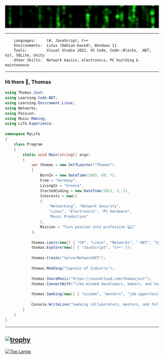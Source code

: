 ![Born in 1983 in Germany – now living under the Greek sun 🇬🇷  ](https://github.com/DRgreenT/DrGreenT/blob/master/banner_1.gif)

---
```plaintext
    Languages:     C#, JavaScript, C++
    Environments:  Linux (Debian-based), Windows 11
    Tools:         Visual Studio 2022, VS Code, Code::Blocks, .NET, Git, SQLite, Unity
    Other Skills:  Network basics, electronics, PC building & maintenance
```
---

### Hi there 👋, Thomas

``` C#
using Thomas.Just;
using Learning.Code.NET;
using Learning.Enviroment.Linux;
using Networks;
using Passion;
using Music.Making;
using Life.Experience;

namespace MyLife
{
    class Program
    {
        static void Main(string[] args)
        {
            var thomas = new SelfLearner("Thomas")
            {
                BornIn = new DateTime(1983, 09, *),
                From = "Germany",
                LivingIn = "Greece",
                StartedCoding = new DateTime(2023, 3, 1),
                Interests = new[]
                {
                    "Networking", "Network Security",
                    "Linux", "Electronics", "PC Hardware",
                    "Music Production"
                },
                Mission = "Turn passion into profession 💻🎯"
            };

            thomas.Learn(new[] { "C#", "Linux", "Networks", ".NET", "System Automation" });
            thomas.Explore(new[] { "JavaScript", "C++" });

            thomas.Create("ServerNetworkAPI");

            thomas.Modding("Captain of Industry");

            thomas.ShareMusic("https://soundcloud.com/thomasjust");
            thomas.ConnectWith("like-minded developers, makers, and learners");

            thomas.Seeking(new[] { "wisdom", "mentors", "job opportunities", "meaningful collaboration" })

            Console.WriteLine("Seeking collaborators, mentors, and fellow tech enthusiasts...");
        }
    }
}

```

---
<!--

[<img src='https://cdn.jsdelivr.net/npm/simple-icons@3.0.1/icons/github.svg' alt='github' height='40'>](https://github.com/DrGreenT)  [<img src='https://cdn.jsdelivr.net/npm/simple-icons@3.0.1/icons/linkedin.svg' alt='linkedin' height='40'>](https://www.linkedin.com/in/www.linkedin.com/in/thomas-just-5136772a5/)  [<img src='https://cdn.jsdelivr.net/npm/simple-icons@3.0.1/icons/soundcloud.svg' alt='soundcloud' height='40'>](https://soundcloud.com/thomasjust) 
[![Anurag's GitHub stats](https://github-readme-stats.vercel.app/api?username=DrGreenT&show_icons=true&count_private=true)](https://github.com/anuraghazra/github-readme-stats)
-->
[![trophy](https://github-profile-trophy.vercel.app/?username=DrGreenT)](https://github.com/ryo-ma/github-profile-trophy)
---
[![Top Langs](https://github-readme-stats.vercel.app/api/top-langs/?username=DrGreenT)](https://github.com/anuraghazra/github-readme-stats)
<!--

![GitHub stats](https://github-readme-stats.vercel.app/api?username=DrGreenT&show_icons=true&count_private=true)  

![GitHub metrics](https://metrics.lecoq.io/DrGreenT)  

![GitHub streak stats](https://streak-stats.demolab.com/?user=DrGreenT)-->  
